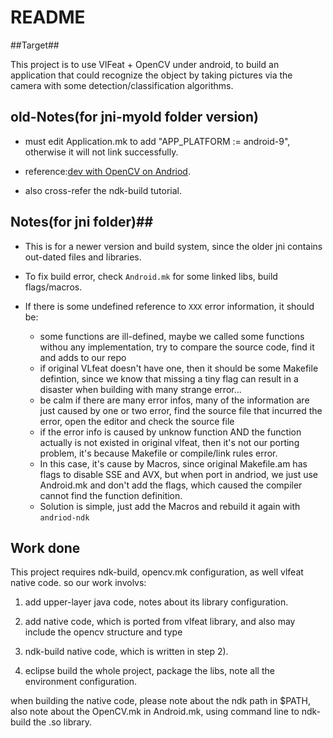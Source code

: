 README
===


##Target##

This project is to use VlFeat + OpenCV under android, to build an application that could recognize the object by taking pictures via the camera with some detection/classification algorithms.


## old-Notes(for jni-myold folder version) ##

* must edit Application.mk to add "APP_PLATFORM := android-9", otherwise it will not link successfully.

* reference:[dev with OpenCV on Andriod](http://docs.opencv.org/doc/tutorials/introduction/android_binary_package/dev_with_OCV_on_Android.html).

* also cross-refer the ndk-build tutorial.


## Notes(for jni folder)##

* This is for a newer version and build system, since the older jni contains out-dated files and libraries.

* To fix build error, check `Android.mk` for some linked libs, build flags/macros.

* If there is some undefined reference to `XXX` error information, it should be:

    * some functions are ill-defined, maybe we called some functions withou any implementation, try to compare the source code, find it and adds to our repo
    * if original VLfeat doesn't have one, then it should be some Makefile defintion, since we know that missing a tiny flag can result in a disaster when building with many strange error...
    * be calm if there are many error infos, many of the information are just caused by one or two error, find the source file that incurred the error, open the editor and check the source file
    * if the error info is caused by unknow function AND the function actually is not existed in original vlfeat, then it's not our porting problem, it's because Makefile or compile/link rules error.
    * In this case, it's cause by Macros, since original Makefile.am has flags to disable SSE and AVX, but when port in andriod, we just use Android.mk and don't add the flags, which caused the compiler cannot find the function definition.
    * Solution is simple, just add the Macros and rebuild it again with `andriod-ndk`



## Work done ##

This project requires ndk-build, opencv.mk configuration, as well vlfeat native code. so our work involvs:

1) add upper-layer java code, notes about its library configuration.

2) add native code, which is ported from vlfeat library, and also may include the opencv structure and type

3) ndk-build native code, which is written in step 2).

4) eclipse build the whole project, package the libs, note all the environment configuration.

when building the native code, please note about the ndk path in $PATH, also note about the OpenCV.mk in Android.mk, using command line to ndk-build the .so library.

